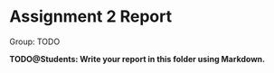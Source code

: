 # Assignment 2 Report
Group: TODO

**TODO@Students: Write your report in this folder using Markdown.**
